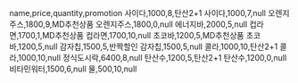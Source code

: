 name,price,quantity,promotion
사이다,1000,8,탄산2+1
사이다,1000,7,null
오렌지주스,1800,9,MD추천상품
오렌지주스,1800,0,null
에너지바,2000,5,null
컵라면,1700,1,MD추천상품
컵라면,1700,10,null
초코바,1200,5,MD추천상품
초코바,1200,5,null
감자칩,1500,5,반짝할인
감자칩,1500,5,null
콜라,1000,10,탄산2+1
콜라,1000,10,null
정식도시락,6400,8,null
탄산수,1200,5,탄산2+1
탄산수,1200,0,null
비타민워터,1500,6,null
물,500,10,null
